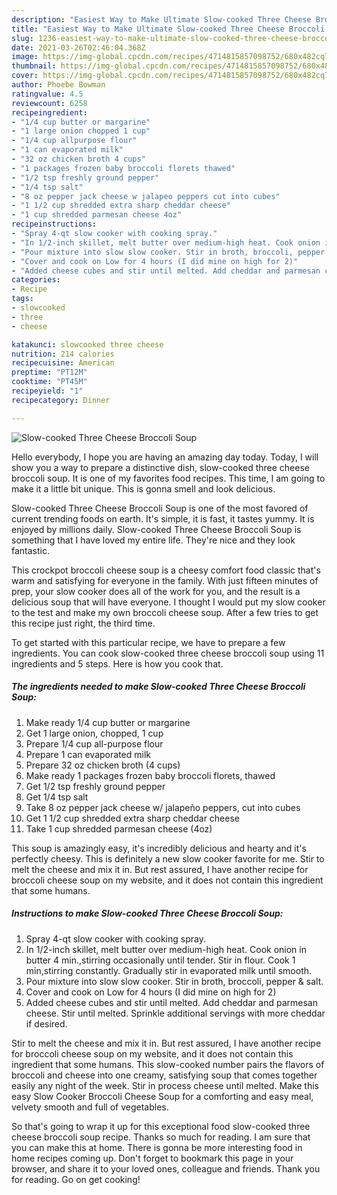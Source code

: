 ```yaml
---
description: "Easiest Way to Make Ultimate Slow-cooked Three Cheese Broccoli Soup"
title: "Easiest Way to Make Ultimate Slow-cooked Three Cheese Broccoli Soup"
slug: 1236-easiest-way-to-make-ultimate-slow-cooked-three-cheese-broccoli-soup
date: 2021-03-26T02:46:04.368Z
image: https://img-global.cpcdn.com/recipes/4714815857098752/680x482cq70/slow-cooked-three-cheese-broccoli-soup-recipe-main-photo.jpg
thumbnail: https://img-global.cpcdn.com/recipes/4714815857098752/680x482cq70/slow-cooked-three-cheese-broccoli-soup-recipe-main-photo.jpg
cover: https://img-global.cpcdn.com/recipes/4714815857098752/680x482cq70/slow-cooked-three-cheese-broccoli-soup-recipe-main-photo.jpg
author: Phoebe Bowman
ratingvalue: 4.5
reviewcount: 6258
recipeingredient:
- "1/4 cup butter or margarine"
- "1 large onion chopped 1 cup"
- "1/4 cup allpurpose flour"
- "1 can evaporated milk"
- "32 oz chicken broth 4 cups"
- "1 packages frozen baby broccoli florets thawed"
- "1/2 tsp freshly ground pepper"
- "1/4 tsp salt"
- "8 oz pepper jack cheese w jalapeo peppers cut into cubes"
- "1 1/2 cup shredded extra sharp cheddar cheese"
- "1 cup shredded parmesan cheese 4oz"
recipeinstructions:
- "Spray 4-qt slow cooker with cooking spray."
- "In 1/2-inch skillet, melt butter over medium-high heat. Cook onion in butter 4 min.,stirring occasionally until tender. Stir in flour. Cook 1 min,stirring constantly. Gradually stir in evaporated milk until smooth."
- "Pour mixture into slow slow cooker. Stir in broth, broccoli, pepper &amp; salt."
- "Cover and cook on Low for 4 hours (I did mine on high for 2)"
- "Added cheese cubes and stir until melted. Add cheddar and parmesan cheese. Stir until melted. Sprinkle additional servings with more cheddar if desired."
categories:
- Recipe
tags:
- slowcooked
- three
- cheese

katakunci: slowcooked three cheese 
nutrition: 214 calories
recipecuisine: American
preptime: "PT12M"
cooktime: "PT45M"
recipeyield: "1"
recipecategory: Dinner

---
```



![Slow-cooked Three Cheese Broccoli Soup](https://img-global.cpcdn.com/recipes/4714815857098752/680x482cq70/slow-cooked-three-cheese-broccoli-soup-recipe-main-photo.jpg)

Hello everybody, I hope you are having an amazing day today. Today, I will show you a way to prepare a distinctive dish, slow-cooked three cheese broccoli soup. It is one of my favorites food recipes. This time, I am going to make it a little bit unique. This is gonna smell and look delicious.

Slow-cooked Three Cheese Broccoli Soup is one of the most favored of current trending foods on earth. It's simple, it is fast, it tastes yummy. It is enjoyed by millions daily. Slow-cooked Three Cheese Broccoli Soup is something that I have loved my entire life. They're nice and they look fantastic.

This crockpot broccoli cheese soup is a cheesy comfort food classic that&#39;s warm and satisfying for everyone in the family. With just fifteen minutes of prep, your slow cooker does all of the work for you, and the result is a delicious soup that will have everyone. I thought I would put my slow cooker to the test and make my own broccoli cheese soup. After a few tries to get this recipe just right, the third time.


To get started with this particular recipe, we have to prepare a few ingredients. You can cook slow-cooked three cheese broccoli soup using 11 ingredients and 5 steps. Here is how you cook that.

<!--inarticleads1-->

##### The ingredients needed to make Slow-cooked Three Cheese Broccoli Soup:

1. Make ready 1/4 cup butter or margarine
1. Get 1 large onion, chopped, 1 cup
1. Prepare 1/4 cup all-purpose flour
1. Prepare 1 can evaporated milk
1. Prepare 32 oz chicken broth (4 cups)
1. Make ready 1 packages frozen baby broccoli florets, thawed
1. Get 1/2 tsp freshly ground pepper
1. Get 1/4 tsp salt
1. Take 8 oz pepper jack cheese w/ jalapeño peppers, cut into cubes
1. Get 1 1/2 cup shredded extra sharp cheddar cheese
1. Take 1 cup shredded parmesan cheese (4oz)


This soup is amazingly easy, it&#39;s incredibly delicious and hearty and it&#39;s perfectly cheesy. This is definitely a new slow cooker favorite for me. Stir to melt the cheese and mix it in. But rest assured, I have another recipe for broccoli cheese soup on my website, and it does not contain this ingredient that some humans. 

<!--inarticleads2-->

##### Instructions to make Slow-cooked Three Cheese Broccoli Soup:

1. Spray 4-qt slow cooker with cooking spray.
1. In 1/2-inch skillet, melt butter over medium-high heat. Cook onion in butter 4 min.,stirring occasionally until tender. Stir in flour. Cook 1 min,stirring constantly. Gradually stir in evaporated milk until smooth.
1. Pour mixture into slow slow cooker. Stir in broth, broccoli, pepper &amp; salt.
1. Cover and cook on Low for 4 hours (I did mine on high for 2)
1. Added cheese cubes and stir until melted. Add cheddar and parmesan cheese. Stir until melted. Sprinkle additional servings with more cheddar if desired.


Stir to melt the cheese and mix it in. But rest assured, I have another recipe for broccoli cheese soup on my website, and it does not contain this ingredient that some humans. This slow-cooked number pairs the flavors of broccoli and cheese into one creamy, satisfying soup that comes together easily any night of the week. Stir in process cheese until melted. Make this easy Slow Cooker Broccoli Cheese Soup for a comforting and easy meal, velvety smooth and full of vegetables. 

So that's going to wrap it up for this exceptional food slow-cooked three cheese broccoli soup recipe. Thanks so much for reading. I am sure that you can make this at home. There is gonna be more interesting food in home recipes coming up. Don't forget to bookmark this page in your browser, and share it to your loved ones, colleague and friends. Thank you for reading. Go on get cooking!
